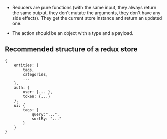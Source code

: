- Reducers are pure functions (with the same input, they always return the same
  output, they don't mutate the arguments, they don't have any side effects).
  They get the current  store instance and return an updated one.

- The action should be an object with a type and a payload.

## Recommended structure of a redux store

~~~
{
    entities: {
        tags,
        categories,
        ...
    },
    auth: {
        user: {... },
        token: {...}
    },
    ui: {
        tags: {
            query:"...",
            sortBy: "..."
        }
    }
}
~~~
